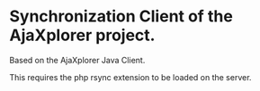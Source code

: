 # Synchronization Client of the AjaXplorer project. 

Based on the AjaXplorer Java Client.

This requires the php rsync extension to be loaded on the server.
